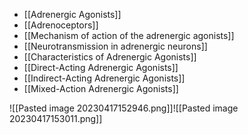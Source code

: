 - [[Adrenergic Agonists]]
- [[Adrenoceptors]]
- [[Mechanism of action of the adrenergic agonists]]
- [[Neurotransmission in adrenergic neurons]]
- [[Characteristics of Adrenergic Agonists]]
- [[Direct-Acting Adrenergic Agonists]]
- [[Indirect-Acting Adrenergic Agonists]]
- [[Mixed-Action Adrenergic Agonists]]

![[Pasted image 20230417152946.png]]![[Pasted image 20230417153011.png]]